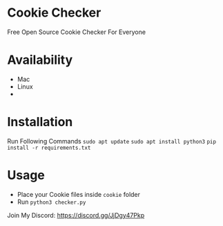 # Cookie Checker
Free Open Source Cookie Checker For Everyone

# Availability
- Mac 
- Linux
- 
# Installation
Run Following Commands
`sudo apt update`
`sudo apt install python3`
`pip install -r requirements.txt`

# Usage
- Place your Cookie files inside `cookie` folder
- Run `python3 checker.py`

Join My Discord: https://discord.gg/JjDgy47Pkp
